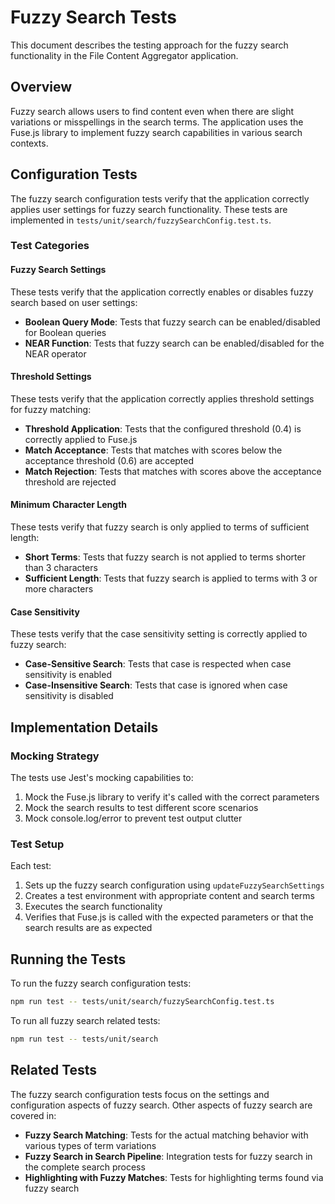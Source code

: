 # Fuzzy Search Tests

This document describes the testing approach for the fuzzy search functionality in the File Content Aggregator application.

## Overview

Fuzzy search allows users to find content even when there are slight variations or misspellings in the search terms. The application uses the Fuse.js library to implement fuzzy search capabilities in various search contexts.

## Configuration Tests

The fuzzy search configuration tests verify that the application correctly applies user settings for fuzzy search functionality. These tests are implemented in `tests/unit/search/fuzzySearchConfig.test.ts`.

### Test Categories

#### Fuzzy Search Settings

These tests verify that the application correctly enables or disables fuzzy search based on user settings:

- **Boolean Query Mode**: Tests that fuzzy search can be enabled/disabled for Boolean queries
- **NEAR Function**: Tests that fuzzy search can be enabled/disabled for the NEAR operator

#### Threshold Settings

These tests verify that the application correctly applies threshold settings for fuzzy matching:

- **Threshold Application**: Tests that the configured threshold (0.4) is correctly applied to Fuse.js
- **Match Acceptance**: Tests that matches with scores below the acceptance threshold (0.6) are accepted
- **Match Rejection**: Tests that matches with scores above the acceptance threshold are rejected

#### Minimum Character Length

These tests verify that fuzzy search is only applied to terms of sufficient length:

- **Short Terms**: Tests that fuzzy search is not applied to terms shorter than 3 characters
- **Sufficient Length**: Tests that fuzzy search is applied to terms with 3 or more characters

#### Case Sensitivity

These tests verify that the case sensitivity setting is correctly applied to fuzzy search:

- **Case-Sensitive Search**: Tests that case is respected when case sensitivity is enabled
- **Case-Insensitive Search**: Tests that case is ignored when case sensitivity is disabled

## Implementation Details

### Mocking Strategy

The tests use Jest's mocking capabilities to:

1. Mock the Fuse.js library to verify it's called with the correct parameters
2. Mock the search results to test different score scenarios
3. Mock console.log/error to prevent test output clutter

### Test Setup

Each test:

1. Sets up the fuzzy search configuration using `updateFuzzySearchSettings`
2. Creates a test environment with appropriate content and search terms
3. Executes the search functionality
4. Verifies that Fuse.js is called with the expected parameters or that the search results are as expected

## Running the Tests

To run the fuzzy search configuration tests:

```bash
npm run test -- tests/unit/search/fuzzySearchConfig.test.ts
```

To run all fuzzy search related tests:

```bash
npm run test -- tests/unit/search
```

## Related Tests

The fuzzy search configuration tests focus on the settings and configuration aspects of fuzzy search. Other aspects of fuzzy search are covered in:

- **Fuzzy Search Matching**: Tests for the actual matching behavior with various types of term variations
- **Fuzzy Search in Search Pipeline**: Integration tests for fuzzy search in the complete search process
- **Highlighting with Fuzzy Matches**: Tests for highlighting terms found via fuzzy search
